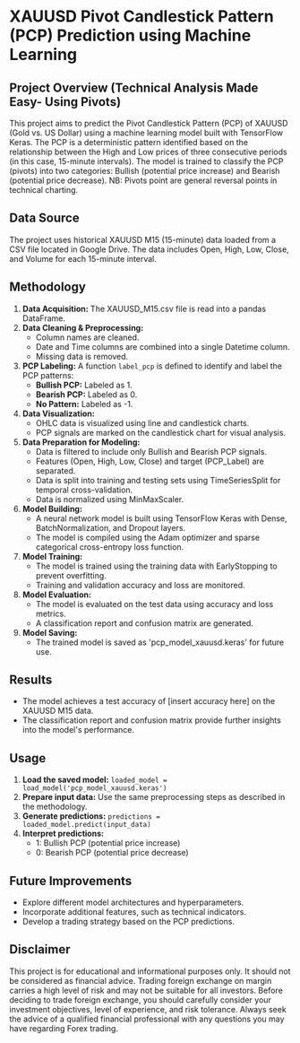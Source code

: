 # XAUUSD Pivot Candlestick Pattern (PCP) Prediction using Machine Learning

## Project Overview (Technical Analysis Made Easy- Using Pivots)

This project aims to predict the Pivot Candlestick Pattern (PCP) of XAUUSD (Gold vs. US Dollar) using a machine learning model built with TensorFlow Keras. The PCP is a deterministic pattern identified based on the relationship between the High and Low prices of three consecutive periods (in this case, 15-minute intervals). The model is trained to classify the PCP (pivots) into two categories: Bullish (potential price increase) and Bearish (potential price decrease).
NB: Pivots point are general reversal points in technical charting.

## Data Source

The project uses historical XAUUSD M15 (15-minute) data loaded from a CSV file located in Google Drive. 
The data includes Open, High, Low, Close, and Volume for each 15-minute interval.

## Methodology

1. **Data Acquisition:** The XAUUSD_M15.csv file is read into a pandas DataFrame.
2. **Data Cleaning & Preprocessing:**
    - Column names are cleaned.
    - Date and Time columns are combined into a single Datetime column.
    - Missing data is removed.
3. **PCP Labeling:** A function `label_pcp` is defined to identify and label the PCP patterns:
    - **Bullish PCP:** Labeled as 1.
    - **Bearish PCP:** Labeled as 0.
    - **No Pattern:** Labeled as -1.
4. **Data Visualization:**
    - OHLC data is visualized using line and candlestick charts.
    - PCP signals are marked on the candlestick chart for visual analysis.
5. **Data Preparation for Modeling:**
    - Data is filtered to include only Bullish and Bearish PCP signals.
    - Features (Open, High, Low, Close) and target (PCP_Label) are separated.
    - Data is split into training and testing sets using TimeSeriesSplit for temporal cross-validation.
    - Data is normalized using MinMaxScaler.
6. **Model Building:**
    - A neural network model is built using TensorFlow Keras with Dense, BatchNormalization, and Dropout layers.
    - The model is compiled using the Adam optimizer and sparse categorical cross-entropy loss function.
7. **Model Training:**
    - The model is trained using the training data with EarlyStopping to prevent overfitting.
    - Training and validation accuracy and loss are monitored.
8. **Model Evaluation:**
    - The model is evaluated on the test data using accuracy and loss metrics.
    - A classification report and confusion matrix are generated.
9. **Model Saving:**
    - The trained model is saved as 'pcp_model_xauusd.keras' for future use.

## Results

- The model achieves a test accuracy of [insert accuracy here] on the XAUUSD M15 data.
- The classification report and confusion matrix provide further insights into the model's performance.

## Usage

1. **Load the saved model:** `loaded_model = load_model('pcp_model_xauusd.keras')`
2. **Prepare input data:** Use the same preprocessing steps as described in the methodology.
3. **Generate predictions:** `predictions = loaded_model.predict(input_data)`
4. **Interpret predictions:**
    - 1: Bullish PCP (potential price increase)
    - 0: Bearish PCP (potential price decrease)

## Future Improvements

- Explore different model architectures and hyperparameters.
- Incorporate additional features, such as technical indicators.
- Develop a trading strategy based on the PCP predictions.

## Disclaimer

This project is for educational and informational purposes only. It should not be considered as financial advice. Trading foreign exchange on margin carries a high level of risk and may not be suitable for all investors. Before deciding to trade foreign exchange, you should carefully consider your investment objectives, level of experience, and risk tolerance. Always seek the advice of a qualified financial professional with any questions you may have regarding Forex trading.

